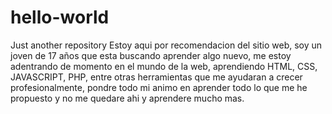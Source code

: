 # hello-world
Just another repository
Estoy aqui por recomendacion del sitio web, soy un joven de 17 años que esta buscando aprender algo nuevo, me estoy adentrando de momento en el mundo de la web, aprendiendo HTML, CSS, JAVASCRIPT, PHP, entre otras herramientas que me ayudaran a crecer profesionalmente, pondre todo mi animo en aprender todo lo que me he propuesto y no me quedare ahi y aprendere mucho mas.
